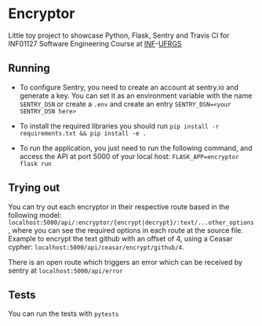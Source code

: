 # Encryptor

Little toy project to showcase Python, Flask, Sentry and Travis CI for INF01127 Software Engineering Course at [INF](https://inf.ufrgs.br)-[UFRGS](https://ufrgs.br)

## Running

* To configure Sentry, you need to create an account at sentry.io and generate a key. You can set it as an environment variable with the name `SENTRY_DSN` or create a `.env` and create an entry `SENTRY_DSN=<your SENTRY_DSN here>`

* To install the required libraries you should run `pip install -r requirements.txt && pip install -e .`

* To run the application, you just need to run the following command, and access the API at port 5000 of your local host: `FLASK_APP=encryptor flask run`

## Trying out

You can try out each encryptor in their respective route based in the following model: `localhost:5000/api/:encryptor/{encrypt|decrypt}/:text/...other_options`, where you can see the required options in each route at the source file. Example to encrypt the text github with an offset of 4, using a Ceasar cypher: `localhost:5000/api/ceasar/encrypt/github/4`.

There is an open route which triggers an error which can be received by sentry at `localhost:5000/api/error`

## Tests

You can run the tests with `pytests`
